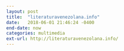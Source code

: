 ```yaml
---
layout: post
title:  "literaturavenezolana.info"
date:   2018-06-01 21:46:24 -0400
end-date: now
categories: multimedia
ext-url: http://literaturavenezolana.info/
---
```


